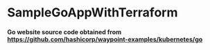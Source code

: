 # SampleGoAppWithTerraform



#### Go website source code obtained from https://github.com/hashicorp/waypoint-examples/kubernetes/go